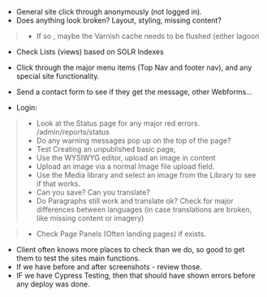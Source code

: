- General site click through anonymously (not logged in).
- Does anything look broken? Layout, styling, missing content?
> - If so , maybe the Varnish cache needs to be flushed (either lagoon
- Check Lists (views) based on SOLR Indexes
- Click through the major menu items (Top Nav and footer nav), and any special site functionality.
- Send a contact form to see if they get the message, other Webforms...

- Login:
> - Look at the Status page for any major red errors. /admin/reports/status
> - Do any warning messages pop up on the top of the page?
> - Test Creating an unpublished basic page,
> - Use the WYSIWYG editor, upload an image in content
> - Upload an image via a normal Image file upload field.
> -  Use the Media library and select an image from the Library to see if that works.
> - Can you save? Can you translate?
> - Do Paragraphs still work and translate ok? Check for major differences between languages (in case translations are broken, like missing content or imagery)

> - Check Page Panels (Often landing pages) if exists.

- Client often knows more places to check than we do, so good to get them to test the sites main functions.
- If we have before and after screenshots - review those.
- IF we have Cypress Testing, then that should have shown errors before any deploy was done.
